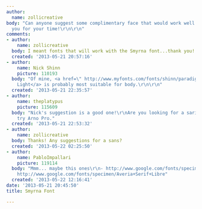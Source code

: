 ```yaml
---
author:
  name: zollicreative
body: "Can anyone suggest some complimentary face that would work well with this font?\r\n\r\nhttp://www.myfonts.com/search/smyrna/fonts/\r\n\r\nThank
  you for your time!\r\n\r\n"
comments:
- author:
    name: zollicreative
  body: I meant fonts that will work with the Smyrna font...thank you!
  created: '2013-05-21 20:57:16'
- author:
    name: Nick Shinn
    picture: 110193
  body: "Of mine, <a href=\" http://www.myfonts.com/fonts/shinn/paradigm-pro/pro-light/\">Paradigm
    Light</a> is probably most suitable for body.\r\n\r\n"
  created: '2013-05-21 22:35:57'
- author:
    name: theplatypus
    picture: 115609
  body: "Nick's suggestion is a good one!\r\nAre you looking for a sarif? I would
    try Arno Pro."
  created: '2013-05-21 22:53:32'
- author:
    name: zollicreative
  body: Thanks! Any suggestions for a sans?
  created: '2013-05-22 02:25:50'
- author:
    name: PabloImpallari
    picture: 119114
  body: "Mmm... maybe this ones\r\n- http://www.google.com/fonts/specimen/Averia+Sans+Libre\r\n-
    http://www.google.com/fonts/specimen/Averia+Serif+Libre"
  created: '2013-05-22 12:16:41'
date: '2013-05-21 20:45:50'
title: Smyrna Font

---
```

